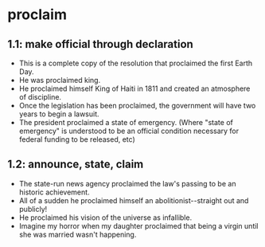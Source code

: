# proclaim
## 1.1: make official through declaration

  *  This is a complete copy of the resolution that proclaimed the first Earth Day.
  *  He was proclaimed king.
  *  He proclaimed himself King of Haiti in 1811 and created an atmosphere of discipline.
  *  Once the legislation has been proclaimed, the government will have two years to begin a lawsuit.
  *  The president proclaimed a state of emergency. (Where "state of emergency" is understood to be an official condition necessary for federal funding to be released, etc)

## 1.2: announce, state, claim

  *  The state-run news agency proclaimed the law's passing to be an historic achievement.
  *  All of a sudden he proclaimed himself an abolitionist--straight out and publicly!
  *  He proclaimed his vision of the universe as infallible.
  *  Imagine my horror when my daughter proclaimed that being a virgin until she was married wasn't happening.
